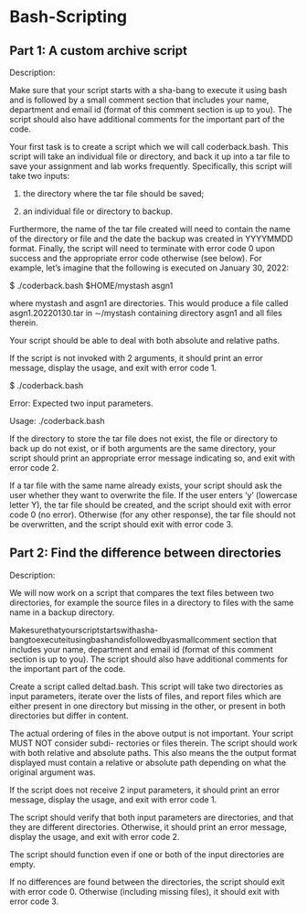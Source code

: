 # Bash-Scripting

<h2>Part 1: A custom archive script</h2>
Description:

Make sure that your script starts with a sha-bang to execute it using bash and is followed by a small comment section that includes your name, department and email id (format of this comment section is up to you). The script should also have additional comments for the important part of the code.

Your first task is to create a script which we will call coderback.bash. This script will take an individual file or directory, and back it up into a tar file to save your assignment and lab works frequently. Specifically, this script will take two inputs:

1. the directory where the tar file should be saved;

2. an individual file or directory to backup.

Furthermore, the name of the tar file created will need to contain the name of the directory or file and the
date the backup was created in YYYYMMDD format. Finally, the script will need to terminate with error code 0 upon success and the appropriate error code otherwise (see below).
For example, let’s imagine that the following is executed on January 30, 2022:

$ ./coderback.bash $HOME/mystash asgn1

where mystash and asgn1 are directories. This would produce a file called asgn1.20220130.tar in ∼/mystash
containing directory asgn1 and all files therein.

Your script should be able to deal with both absolute and relative paths.

If the script is not invoked with 2 arguments, it should print an error message, display the usage, and exit with error code 1.

$ ./coderback.bash

Error: Expected two input parameters.

Usage: ./coderback.bash <backupdirectory> <fileordirtobackup>

If the directory to store the tar file does not exist, the file or directory to back up do not exist, or if both arguments are the same directory, your script should print an appropriate error message indicating so, and exit with error code 2.

If a tar file with the same name already exists, your script should ask the user whether they want to overwrite the file. If the user enters ‘y’ (lowercase letter Y), the tar file should be created, and the script should exit with error code 0 (no error). Otherwise (for any other response), the tar file should not be overwritten, and the script should exit with error code 3.

<h2>Part 2: Find the difference between directories</h2>
Description:

We will now work on a script that compares the text files between two directories, for example the source files in a directory to files with the same name in a backup directory.

Makesurethatyourscriptstartswithasha-bangtoexecuteitusingbashandisfollowedbyasmallcomment section that includes your name, department and email id (format of this comment section is up to you). The script should also have additional comments for the important part of the code.

Create a script called deltad.bash. This script will take two directories as input parameters, iterate over the lists of files, and report files which are either present in one directory but missing in the other, or present in both directories but differ in content.

The actual ordering of files in the above output is not important. Your script MUST NOT consider subdi- rectories or files therein. The script should work with both relative and absolute paths. This also means the the output format displayed must contain a relative or absolute path depending on what the original argument was.

If the script does not receive 2 input parameters, it should print an error message, display the usage, and exit with error code 1.

The script should verify that both input parameters are directories, and that they are different directories. Otherwise, it should print an error message, display the usage, and exit with error code 2.

The script should function even if one or both of the input directories are empty.

If no differences are found between the directories, the script should exit with error code 0.
Otherwise (including missing files), it should exit with error code 3.
